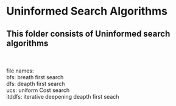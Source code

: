 <h1>Uninformed Search Algorithms</h1>
<h2>This folder consists of Uninformed search algorithms<br/></h2>
<br/>
<br/>
file names:<br/>
bfs: breath first search<br/>
dfs: deapth first search<br/>
ucs: uniform Cost search<br/>
itddfs: iterative deepening deapth first seach<br/>
